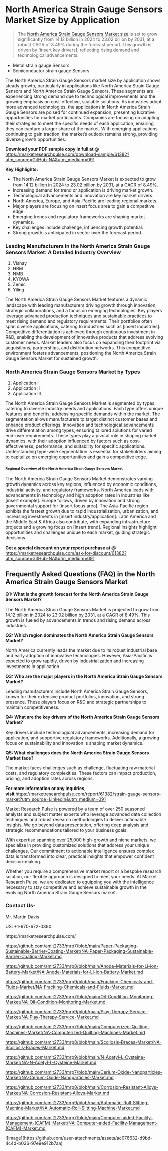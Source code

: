 <h1>North America Strain Gauge Sensors Market&nbsp;Size by Application</h1><blockquote><p>The <a href="https://marketresearchpulse.com/download-sample/61382?utm_source=GitHub-NA&amp;utm_medium=091">North America Strain Gauge Sensors Market size</a> is set to grow significantly from 14.12 billion in 2024 to 23.02 billion by 2031, at a robust CAGR of 8.49% during the forecast period. This growth is driven by [insert key drivers], reflecting rising demand and technological advancements.</p></blockquote><ul><li>Metal strain gauge Sensors<li> Semiconductor strain gauge Sensors</li></ul><p>The North America Strain Gauge Sensors market size by application shows steady growth, particularly in applications like North America Strain Gauge Sensors and North America Strain Gauge Sensors. These segments are experiencing strong demand due to technological improvements and the growing emphasis on cost-effective, scalable solutions. As industries adopt more advanced technologies, the applications in North America Strain Gauge Sensors are poised for continued expansion, presenting lucrative opportunities for market participants. Companies are focusing on adapting their strategies to meet the specific needs of each application, ensuring they can capture a larger share of the market. With emerging applications continuing to gain traction, the market’s outlook remains strong, providing diverse growth opportunities.</p><p><strong>Download your PDF sample copy in full at @ </strong><a href="https://marketresearchpulse.com/download-sample/61382?utm_source=GitHub-NA&amp;utm_medium=091">https://marketresearchpulse.com/download-sample/61382?utm_source=GitHub-NA&amp;utm_medium=091</a></p><p><strong>Key Highlights: </strong></p><ul><li>The North America Strain Gauge Sensors Market is expected to grow from 14.12 billion in 2024 to 23.02 billion by 2031, at a CAGR of 8.49%.</li><li>Increasing demand for trend or application is driving market growth.</li><li>Technological advancements and innovation are key market drivers.</li><li>North America, Europe, and Asia-Pacific are leading regional markets.</li><li>Major players are focusing on insert focus area to gain a competitive edge.</li><li>Emerging trends and regulatory frameworks are shaping market dynamics.</li><li>Key challenges include challenge, influencing growth potential.</li><li>Strong growth is anticipated in sector over the forecast period.</li></ul><h3>Leading Manufacturers in the North America Strain Gauge Sensors Market: A Detailed Industry Overview</h3><ol><li>Vishay</li><li>HBM</li><li>NMB</li><li>KYOWA</li><li>Zemic</li><li>Yiling</li></ol><div class="flex max-w-full flex-col flex-grow"><div class="min-h-8 text-message flex w-full flex-col items-end gap-2 whitespace-normal break-words [.text-message+&amp;]:mt-5" dir="auto" data-message-author-role="assistant" data-message-id="fd8432e4-4910-450d-b182-61b7bfb0a01f" data-message-model-slug="gpt-4o"><div class="flex w-full flex-col gap-1 empty:hidden first:pt-[3px]"><div class="markdown prose w-full break-words dark:prose-invert light"><p>The North America Strain Gauge Sensors Market features a dynamic landscape with leading manufacturers driving growth through innovation, strategic collaborations, and a focus on emerging technologies. Key players leverage advanced production techniques and sustainable practices to meet rising demand and regulatory requirements. Their portfolios often span diverse applications, catering to industries such as [insert industries]. Competitive differentiation is achieved through continuous investment in R&amp;D, enabling the development of innovative products that address evolving customer needs. Market leaders also focus on expanding their footprint via acquisitions, partnerships, and distribution networks. This competitive environment fosters advancements, positioning the North America Strain Gauge Sensors Market for sustained growth.</p></div></div></div></div><h3>North America Strain Gauge Sensors Market by Types</h3><ol><li>Application I<li> Application II<li> Application III</li></ol><div class="flex max-w-full flex-col flex-grow"><div class="min-h-8 text-message flex w-full flex-col items-end gap-2 whitespace-normal break-words [.text-message+&amp;]:mt-5" dir="auto" data-message-author-role="assistant" data-message-id="084470be-0bb7-4664-bddf-5156b4f41249" data-message-model-slug="gpt-4o-mini"><div class="flex w-full flex-col gap-1 empty:hidden first:pt-[3px]"><div class="markdown prose w-full break-words dark:prose-invert light"><p>The North America Strain Gauge Sensors Market is segmented by types, catering to diverse industry needs and applications. Each type offers unique features and benefits, addressing specific demands within the market. The segmentation allows manufacturers to target distinct customer bases and enhance product offerings. Innovation and technological advancements drive differentiation among types, ensuring tailored solutions for varied end-user requirements. These types play a pivotal role in shaping market dynamics, with their adoption influenced by factors such as cost-effectiveness, performance, and suitability for specific applications. Understanding type-wise segmentation is essential for stakeholders aiming to capitalize on emerging opportunities and gain a competitive edge.</p></div></div></div></div><h3><span style="font-size: 11px;">Regional Overview of the North America Strain Gauge Sensors Market</span></h3><div class="flex max-w-full flex-col flex-grow"><div class="min-h-8 text-message flex w-full flex-col items-end gap-2 whitespace-normal break-words [.text-message+&amp;]:mt-5" dir="auto" data-message-author-role="assistant" data-message-id="e9038762-ce64-4e30-91c9-9bd413514231" data-message-model-slug="gpt-4o-mini"><div class="flex w-full flex-col gap-1 empty:hidden first:pt-[3px]"><div class="markdown prose w-full break-words dark:prose-invert light"><p>The North America Strain Gauge Sensors Market demonstrates varying growth dynamics across key regions, influenced by economic conditions, industrial activity, and regulatory frameworks. North America leads with advancements in technology and high adoption rates in industries like [insert example]. Europe follows, driven by innovation and strong governmental support for [insert focus area]. The Asia-Pacific region exhibits the fastest growth due to rapid industrialization, urbanization, and increasing investments in [insert industry/application]. Latin America and the Middle East &amp; Africa also contribute, with expanding infrastructure projects and a growing focus on [insert trend]. Regional insights highlight opportunities and challenges unique to each market, guiding strategic decisions.</p></div></div></div></div><p><strong>Get a special discount on your report purchase at @ </strong><a href="https://marketresearchpulse.com/ask-for-discount/61382?utm_source=GitHub-NA&amp;utm_medium=091">https://marketresearchpulse.com/ask-for-discount/61382?utm_source=GitHub-NA&amp;utm_medium=091</a></p><h2>Frequently Asked Questions (FAQ) in the North America Strain Gauge Sensors Market</h2><p><strong>Q1: What is the growth forecast for the North America Strain Gauge Sensors Market?</strong></p><p>The North America Strain Gauge Sensors Market is projected to grow from 14.12 billion in 2024 to 23.02 billion by 2031, at a CAGR of 8.49%. This growth is fueled by advancements in trends and rising demand across industries.</p><p><strong>Q2: Which region dominates the North America Strain Gauge Sensors Market?</strong></p><p>North America currently leads the market due to its robust industrial base and early adoption of innovative technologies. However, Asia-Pacific is expected to grow rapidly, driven by industrialization and increasing investments in application.</p><p><strong>Q3: Who are the major players in the North America Strain Gauge Sensors Market?</strong></p><p>Leading manufacturers include North America Strain Gauge Sensors, known for their extensive product portfolios, innovation, and strong presence. These players focus on R&amp;D and strategic partnerships to maintain competitiveness.</p><p><strong>Q4: What are the key drivers of the North America Strain Gauge Sensors Market?</strong></p><p>Key drivers include technological advancements, increasing demand for application, and supportive regulatory frameworks. Additionally, a growing focus on sustainability and innovation is shaping market dynamics.</p><p><strong>Q5: What challenges does the North America Strain Gauge Sensors Market face?</strong></p><p>The market faces challenges such as challenge, fluctuating raw material costs, and regulatory complexities. These factors can impact production, pricing, and adoption rates across regions.</p><p><strong>For more information or any inquiries, visit&nbsp;</strong><a href="https://marketresearchpulse.com/report/61382/strain-gauge-sensors-market?utm_source=Linkedin&utm_medium=091">https://marketresearchpulse.com/report/61382/strain-gauge-sensors-market?utm_source=Linkedin&utm_medium=091</a></p><p>Market Research Pulse is powered by a team of over 250 seasoned analysts and subject matter experts who leverage advanced data collection techniques and robust research methodologies to deliver actionable insights. We go beyond data presentation, offering deep analysis and strategic recommendations tailored to your business goals.</p><p>With expertise spanning over 25,000 high-growth and niche markets, we specialize in providing customized solutions that address your unique challenges. Our commitment to actionable intelligence ensures complex data is transformed into clear, practical insights that empower confident decision-making.</p><p>Whether you require a comprehensive market report or a bespoke research solution, our flexible approach is designed to meet your needs. At Market Research Pulse, we are dedicated to equipping you with the intelligence necessary to stay competitive and achieve sustainable growth in the evolving North America Strain Gauge Sensors market.</p><h3><strong>Contact Us-</strong></h3><p>Mr. Martin Davis</p><p>US: +1-970-672-0390</p><p>https://marketresearchpulse.com/</p><p><a href="https://github.com/amit2733/mrp7/blob/main/Paper-Packaging-Sustainable-Barrier-Coating-Market/NA-Paper-Packaging-Sustainable-Barrier-Coating-Market.md">https://github.com/amit2733/mrp7/blob/main/Paper-Packaging-Sustainable-Barrier-Coating-Market/NA-Paper-Packaging-Sustainable-Barrier-Coating-Market.md</a></p><p><a href="https://github.com/amit2733/mrp8/blob/main/Anode-Materials-for-Li-ion-Battery-Market/NA-Anode-Materials-for-Li-ion-Battery-Market.md">https://github.com/amit2733/mrp8/blob/main/Anode-Materials-for-Li-ion-Battery-Market/NA-Anode-Materials-for-Li-ion-Battery-Market.md</a></p><p><a href="https://github.com/amit2733/mrp9/blob/main/Fracking-Chemicals-and-Fluids-Market/NA-Fracking-Chemicals-and-Fluids-Market.md">https://github.com/amit2733/mrp9/blob/main/Fracking-Chemicals-and-Fluids-Market/NA-Fracking-Chemicals-and-Fluids-Market.md</a></p><p><a href="https://github.com/amit2733/mrp7/blob/main/Oil-Condition-Monitoring-Market/NA-Oil-Condition-Monitoring-Market.md">https://github.com/amit2733/mrp7/blob/main/Oil-Condition-Monitoring-Market/NA-Oil-Condition-Monitoring-Market.md</a></p><p><a href="https://github.com/amit2733/mrp9/blob/main/Play-Therapy-Service-Market/NA-Play-Therapy-Service-Market.md">https://github.com/amit2733/mrp9/blob/main/Play-Therapy-Service-Market/NA-Play-Therapy-Service-Market.md</a></p><p><a href="https://github.com/amit2733/mrp7/blob/main/Computerized-Quilting-Machines-Market/NA-Computerized-Quilting-Machines-Market.md">https://github.com/amit2733/mrp7/blob/main/Computerized-Quilting-Machines-Market/NA-Computerized-Quilting-Machines-Market.md</a></p><p><a href="https://github.com/amit2733/mrp8/blob/main/Scoliosis-Braces-Market/NA-Scoliosis-Braces-Market.md">https://github.com/amit2733/mrp8/blob/main/Scoliosis-Braces-Market/NA-Scoliosis-Braces-Market.md</a></p><p><a href="https://github.com/amit2733/mrp9/blob/main/N-Acetyl-L-Cysteine-Market/NA-N-Acetyl-L-Cysteine-Market.md">https://github.com/amit2733/mrp9/blob/main/N-Acetyl-L-Cysteine-Market/NA-N-Acetyl-L-Cysteine-Market.md</a></p><p><a href="https://github.com/amit2733/mrp7/blob/main/Cerium-Oxide-Nanoparticles-Market/NA-Cerium-Oxide-Nanoparticles-Market.md">https://github.com/amit2733/mrp7/blob/main/Cerium-Oxide-Nanoparticles-Market/NA-Cerium-Oxide-Nanoparticles-Market.md</a></p><p><a href="https://github.com/amit2733/mrp8/blob/main/Corrosion-Resistant-Alloys-Market/NA-Corrosion-Resistant-Alloys-Market.md">https://github.com/amit2733/mrp8/blob/main/Corrosion-Resistant-Alloys-Market/NA-Corrosion-Resistant-Alloys-Market.md</a></p><p><a href="https://github.com/amit2733/mrp9/blob/main/Automatic-Roll-Slitting-Machine-Market/NA-Automatic-Roll-Slitting-Machine-Market.md">https://github.com/amit2733/mrp9/blob/main/Automatic-Roll-Slitting-Machine-Market/NA-Automatic-Roll-Slitting-Machine-Market.md</a></p><p><a href="https://github.com/amit2733/mrp7/blob/main/Computer-aided-Facility-Management-(CAFM)-Market/NA-Computer-aided-Facility-Management-(CAFM)-Market.md">https://github.com/amit2733/mrp7/blob/main/Computer-aided-Facility-Management-(CAFM)-Market/NA-Computer-aided-Facility-Management-(CAFM)-Market.md</a></p>
![image](https://github.com/user-attachments/assets/ac076632-d9bd-4c4d-b036-97e9e912b7aa)

